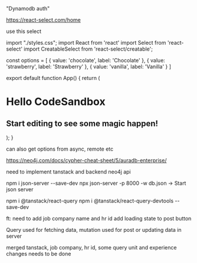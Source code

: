 "Dynamodb auth"

https://react-select.com/home

use this select

import "./styles.css";
import React from 'react'
import Select from 'react-select'
import CreatableSelect from 'react-select/creatable';

const options = [
{ value: 'chocolate', label: 'Chocolate' },
{ value: 'strawberry', label: 'Strawberry' },
{ value: 'vanilla', label: 'Vanilla' }
]

export default function App() {
return (

<div className="App">
<h1>Hello CodeSandbox</h1>
<h2>Start editing to see some magic happen!</h2>
<CreatableSelect isMulti options={options} />
</div>
);
}

can also get options from async, remote etc

https://neo4j.com/docs/cypher-cheat-sheet/5/auradb-enterprise/

need to implement tanstack and backend neo4j api

npm i json-server --save-dev
npx json-server -p 8000 -w db.json -> Start json server

npm i @tanstack/react-query
npm i @tanstack/react-query-devtools --save-dev

ft: need to add job company name and hr id
add loading state to post button

Query used for fetching data, mutation used for post or updating data in server

merged tanstack, job company, hr id, some query unit and experience changes needs to be done
